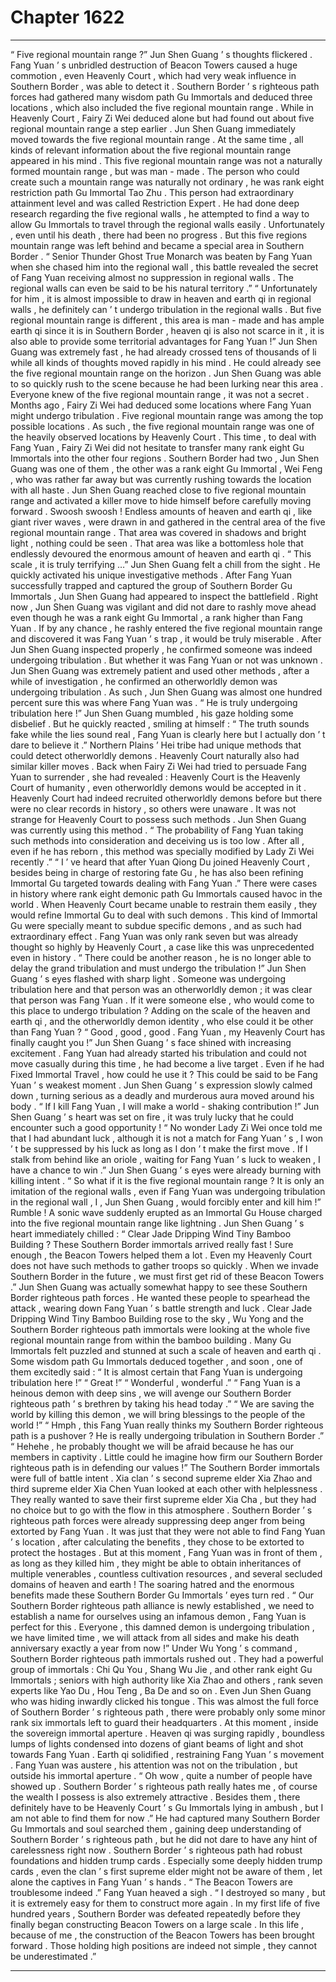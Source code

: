 
# Chapter 1622


---

“ Five regional mountain range ?” Jun Shen Guang ’ s thoughts flickered .
Fang Yuan ’ s unbridled destruction of Beacon Towers caused a huge commotion , even Heavenly Court , which had very weak influence in Southern Border , was able to detect it .
Southern Border ’ s righteous path forces had gathered many wisdom path Gu Immortals and deduced three locations , which also included the five regional mountain range .
While in Heavenly Court , Fairy Zi Wei deduced alone but had found out about five regional mountain range a step earlier .
Jun Shen Guang immediately moved towards the five regional mountain range .
At the same time , all kinds of relevant information about the five regional mountain range appeared in his mind .
This five regional mountain range was not a naturally formed mountain range , but was man - made . The person who could create such a mountain range was naturally not ordinary , he was rank eight restriction path Gu Immortal Tao Zhu .
This person had extraordinary attainment level and was called Restriction Expert . He had done deep research regarding the five regional walls , he attempted to find a way to allow Gu Immortals to travel through the regional walls easily .
Unfortunately , even until his death , there had been no progress . But this five regions mountain range was left behind and became a special area in Southern Border .
“ Senior Thunder Ghost True Monarch was beaten by Fang Yuan when she chased him into the regional wall , this battle revealed the secret of Fang Yuan receiving almost no suppression in regional walls . The regional walls can even be said to be his natural territory .”
“ Unfortunately for him , it is almost impossible to draw in heaven and earth qi in regional walls , he definitely can ’ t undergo tribulation in the regional walls . But five regional mountain range is different , this area is man - made and has ample earth qi since it is in Southern Border , heaven qi is also not scarce in it , it is also able to provide some territorial advantages for Fang Yuan !”
Jun Shen Guang was extremely fast , he had already crossed tens of thousands of li while all kinds of thoughts moved rapidly in his mind . He could already see the five regional mountain range on the horizon .
Jun Shen Guang was able to so quickly rush to the scene because he had been lurking near this area .
Everyone knew of the five regional mountain range , it was not a secret .
Months ago , Fairy Zi Wei had deduced some locations where Fang Yuan might undergo tribulation . Five regional mountain range was among the top possible locations .
As such , the five regional mountain range was one of the heavily observed locations by Heavenly Court .
This time , to deal with Fang Yuan , Fairy Zi Wei did not hesitate to transfer many rank eight Gu Immortals into the other four regions . Southern Border had two , Jun Shen Guang was one of them , the other was a rank eight Gu Immortal , Wei Feng , who was rather far away but was currently rushing towards the location with all haste .
Jun Shen Guang reached close to five regional mountain range and activated a killer move to hide himself before carefully moving forward .
Swoosh swoosh !
Endless amounts of heaven and earth qi , like giant river waves , were drawn in and gathered in the central area of the five regional mountain range .
That area was covered in shadows and bright light , nothing could be seen . That area was like a bottomless hole that endlessly devoured the enormous amount of heaven and earth qi .
“ This scale , it is truly terrifying …” Jun Shen Guang felt a chill from the sight . He quickly activated his unique investigative methods .
After Fang Yuan successfully trapped and captured the group of Southern Border Gu Immortals , Jun Shen Guang had appeared to inspect the battlefield .
Right now , Jun Shen Guang was vigilant and did not dare to rashly move ahead even though he was a rank eight Gu Immortal , a rank higher than Fang Yuan . If by any chance , he rashly entered the five regional mountain range and discovered it was Fang Yuan ’ s trap , it would be truly miserable .
After Jun Shen Guang inspected properly , he confirmed someone was indeed undergoing tribulation .
But whether it was Fang Yuan or not was unknown .
Jun Shen Guang was extremely patient and used other methods , after a while of investigation , he confirmed an otherworldly demon was undergoing tribulation .
As such , Jun Shen Guang was almost one hundred percent sure this was where Fang Yuan was .
“ He is truly undergoing tribulation here !” Jun Shen Guang mumbled , his gaze holding some disbelief .
But he quickly reacted , smiling at himself : “ The truth sounds fake while the lies sound real , Fang Yuan is clearly here but I actually don ’ t dare to believe it .”
Northern Plains ’ Hei tribe had unique methods that could detect otherworldly demons . Heavenly Court naturally also had similar killer moves .
Back when Fairy Zi Wei had tried to persuade Fang Yuan to surrender , she had revealed : Heavenly Court is the Heavenly Court of humanity , even otherworldly demons would be accepted in it . Heavenly Court had indeed recruited otherworldly demons before but there were no clear records in history , so others were unaware .
It was not strange for Heavenly Court to possess such methods .
Jun Shen Guang was currently using this method .
“ The probability of Fang Yuan taking such methods into consideration and deceiving us is too low . After all , even if he has reborn , this method was specially modified by Lady Zi Wei recently .”
“ I ’ ve heard that after Yuan Qiong Du joined Heavenly Court , besides being in charge of restoring fate Gu , he has also been refining Immortal Gu targeted towards dealing with Fang Yuan .”
There were cases in history where rank eight demonic path Gu Immortals caused havoc in the world .
When Heavenly Court became unable to restrain them easily , they would refine Immortal Gu to deal with such demons . This kind of Immortal Gu were specially meant to subdue specific demons , and as such had extraordinary effect .
Fang Yuan was only rank seven but was already thought so highly by Heavenly Court , a case like this was unprecedented even in history .
“ There could be another reason , he is no longer able to delay the grand tribulation and must undergo the tribulation !” Jun Shen Guang ’ s eyes flashed with sharp light .
Someone was undergoing tribulation here and that person was an otherworldly demon ; it was clear that person was Fang Yuan .
If it were someone else , who would come to this place to undergo tribulation ?
Adding on the scale of the heaven and earth qi , and the otherworldly demon identity , who else could it be other than Fang Yuan ?
“ Good , good , good . Fang Yuan , my Heavenly Court has finally caught you !” Jun Shen Guang ’ s face shined with increasing excitement .
Fang Yuan had already started his tribulation and could not move casually during this time , he had become a live target .
Even if he had Fixed Immortal Travel , how could he use it ?
This could be said to be Fang Yuan ’ s weakest moment .
Jun Shen Guang ’ s expression slowly calmed down , turning serious as a deadly and murderous aura moved around his body .
“ If I kill Fang Yuan , I will make a world - shaking contribution !” Jun Shen Guang ’ s heart was set on fire , it was truly lucky that he could encounter such a good opportunity !
“ No wonder Lady Zi Wei once told me that I had abundant luck , although it is not a match for Fang Yuan ’ s , I won ’ t be suppressed by his luck as long as I don ’ t make the first move . If I stalk from behind like an oriole , waiting for Fang Yuan ’ s luck to weaken , I have a chance to win .”
Jun Shen Guang ’ s eyes were already burning with killing intent .
“ So what if it is the five regional mountain range ? It is only an imitation of the regional walls , even if Fang Yuan was undergoing tribulation in the regional wall , I , Jun Shen Guang , would forcibly enter and kill him !”
Rumble !
A sonic wave suddenly erupted as an Immortal Gu House charged into the five regional mountain range like lightning .
Jun Shen Guang ’ s heart immediately chilled : “ Clear Jade Dripping Wind Tiny Bamboo Building ? These Southern Border immortals arrived really fast ! Sure enough , the Beacon Towers helped them a lot . Even my Heavenly Court does not have such methods to gather troops so quickly . When we invade Southern Border in the future , we must first get rid of these Beacon Towers .”
Jun Shen Guang was actually somewhat happy to see these Southern Border righteous path forces . He wanted these people to spearhead the attack , wearing down Fang Yuan ’ s battle strength and luck .
Clear Jade Dripping Wind Tiny Bamboo Building rose to the sky , Wu Yong and the Southern Border righteous path immortals were looking at the whole five regional mountain range from within the bamboo building .
Many Gu Immortals felt puzzled and stunned at such a scale of heaven and earth qi .
Some wisdom path Gu Immortals deduced together , and soon , one of them excitedly said : “ It is almost certain that Fang Yuan is undergoing tribulation here !”
“ Great !”
“ Wonderful , wonderful .”
“ Fang Yuan is a heinous demon with deep sins , we will avenge our Southern Border righteous path ’ s brethren by taking his head today .”
“ We are saving the world by killing this demon , we will bring blessings to the people of the world !”
“ Hmph , this Fang Yuan really thinks my Southern Border righteous path is a pushover ? He is really undergoing tribulation in Southern Border .”
“ Hehehe , he probably thought we will be afraid because he has our members in captivity . Little could he imagine how firm our Southern Border righteous path is in defending our values !”
The Southern Border immortals were full of battle intent .
Xia clan ’ s second supreme elder Xia Zhao and third supreme elder Xia Chen Yuan looked at each other with helplessness . They really wanted to save their first supreme elder Xia Cha , but they had no choice but to go with the flow in this atmosphere .
Southern Border ’ s righteous path forces were already suppressing deep anger from being extorted by Fang Yuan . It was just that they were not able to find Fang Yuan ’ s location , after calculating the benefits , they chose to be extorted to protect the hostages .
But at this moment , Fang Yuan was in front of them , as long as they killed him , they might be able to obtain inheritances of multiple venerables , countless cultivation resources , and several secluded domains of heaven and earth !
The soaring hatred and the enormous benefits made these Southern Border Gu Immortals ’ eyes turn red .
“ Our Southern Border righteous path alliance is newly established , we need to establish a name for ourselves using an infamous demon , Fang Yuan is perfect for this . Everyone , this damned demon is undergoing tribulation , we have limited time , we will attack from all sides and make his death anniversary exactly a year from now !” Under Wu Yong ’ s command , Southern Border righteous path immortals rushed out .
They had a powerful group of immortals : Chi Qu You , Shang Wu Jie , and other rank eight Gu Immortals ; seniors with high authority like Xia Zhao and others , rank seven experts like Yao Du , Hou Teng , Ba De and so on . Even Jun Shen Guang who was hiding inwardly clicked his tongue . This was almost the full force of Southern Border ’ s righteous path , there were probably only some minor rank six immortals left to guard their headquarters .
At this moment , inside the sovereign immortal aperture .
Heaven qi was surging rapidly , boundless lumps of lights condensed into dozens of giant beams of light and shot towards Fang Yuan .
Earth qi solidified , restraining Fang Yuan ’ s movement .
Fang Yuan was austere , his attention was not on the tribulation , but outside his immortal aperture .
“ Oh wow , quite a number of people have showed up . Southern Border ’ s righteous path really hates me , of course the wealth I possess is also extremely attractive . Besides them , there definitely have to be Heavenly Court ’ s Gu Immortals lying in ambush , but I am not able to find them for now .”
He had captured many Southern Border Gu Immortals and soul searched them , gaining deep understanding of Southern Border ’ s righteous path , but he did not dare to have any hint of carelessness right now .
Southern Border ’ s righteous path had robust foundations and hidden trump cards . Especially some deeply hidden trump cards , even the clan ’ s first supreme elder might not be aware of them , let alone the captives in Fang Yuan ’ s hands .
“ The Beacon Towers are troublesome indeed .” Fang Yuan heaved a sigh .
“ I destroyed so many , but it is extremely easy for them to construct more again . In my first life of five hundred years , Southern Border was defeated repeatedly before they finally began constructing Beacon Towers on a large scale . In this life , because of me , the construction of the Beacon Towers has been brought forward . Those holding high positions are indeed not simple , they cannot be underestimated .”

---

